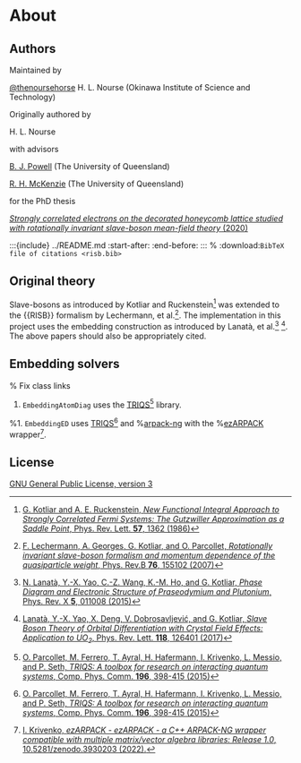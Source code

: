 # About

## Authors

Maintained by

[@thenoursehorse](https://github.com/thenoursehorse) H. L. Nourse (Okinawa Institute of Science and Technology)

Originally authored by 

H. L. Nourse

with advisors

[B. J. Powell](https://people.smp.uq.edu.au/BenPowell/) (The University of Queensland)

[R. H. McKenzie](https://condensedconcepts.blogspot.com/) (The University of Queensland)

for the PhD thesis

[*Strongly correlated electrons on the decorated honeycomb lattice studied with 
rotationally invariant slave-boson mean-field theory* (2020)](https://doi.org/10.14264/uql.2020.169)

:::{include} ../README.md
:start-after: <!-- CITATION-START -->
:end-before: <!-- CITATION-END -->
:::
% :download:`BibTeX file of citations <risb.bib>`

## Original theory

Slave-bosons as introduced by Kotliar and Ruckenstein[^Kotliar1986] was 
extended to the {{RISB}} formalism by Lechermann, 
et al.[^Lechermann2007]. The implementation in this project uses the 
embedding construction as introduced by 
Lanatà, et al.[^Lanata2015] [^Lanata2017]. The above papers should also be 
appropriately cited.

## Embedding solvers

% Fix class links
1. `EmbeddingAtomDiag` uses the [TRIQS](https://triqs.github.io/)[^Parcolett2015] library.

%1. `EmbeddingED` uses [TRIQS](https://triqs.github.io/)[^Parcolett2015] and 
%[arpack-ng](https://github.com/opencollab/arpack-ng) with the
%[ezARPACK](https://krivenko.github.io/ezARPACK/) wrapper[^Krivenko2022].

## License

[GNU General Public License, version 3](http://www.gnu.org/licenses/gpl.html)



[^Kotliar1986]: [G. Kotliar and A. E. Ruckenstein, 
*New Functional Integral Approach to Strongly Correlated Fermi Systems: 
The Gutzwiller Approximation as a Saddle Point*, 
Phys. Rev. Lett. **57**, 1362 (1986)](https://doi.org/10.1103/PhysRevLett.57.1362)

[^Lechermann2007]: [F. Lechermann, A. Georges, G. Kotliar, and O. Parcollet, 
*Rotationally invariant slave-boson formalism and momentum dependence of the 
quasiparticle weight*, 
Phys. Rev.B **76**, 155102 (2007)](https://doi.org/10.1103/PhysRevB.76.155102)

[^Lanata2015]: [N. Lanatà, Y.-X. Yao, C.-Z. Wang, K.-M. Ho, and G. Kotliar, 
*Phase Diagram and Electronic Structure of Praseodymium and Plutonium*, 
Phys. Rev. X **5**, 011008 (2015)](https://doi.org/10.1103/PhysRevX.5.011008)

[^Lanata2017]: [Lanatà, Y.-X. Yao, X. Deng, V. Dobrosavljević, and G. Kotliar, 
*Slave Boson Theory of Orbital Differentiation with Crystal Field Effects: 
Application to UO<sub>2</sub>*, 
Phys. Rev. Lett. **118**, 126401 (2017)](https://doi.org/10.1103/PhysRevLett.118.126401)

[^Parcolett2015]: [O. Parcollet, M. Ferrero, T. Ayral, H. Hafermann, I. Krivenko, 
L. Messio, and P. Seth, *TRIQS: A toolbox for research on interacting quantum systems*, 
Comp. Phys. Comm. **196**, 398-415 (2015)](https://doi.org/10.1016/j.cpc.2015.04.023)

[^Krivenko2022]: [I. Krivenko, *ezARPACK - ezARPACK - a C++ ARPACK-NG wrapper 
compatible with multiple matrix/vector algebra libraries: Release 1.0*, 
10.5281/zenodo.3930203 (2022).](https://doi.org/10.5281/zenodo.3930202)